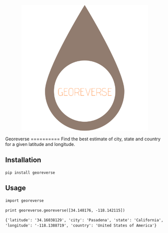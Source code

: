 <p align="center">
  <img src="https://github.com/MBoustani/Georeverse/raw/master/logo.png"  width="400"/>
</p>
Georeverse
==========
Find the best estimate of city, state and country for a given latitude and longitude.


## Installation

`pip install georeverse`

## Usage

`import georeverse`

`print georeverse.georeverse([34.148176, -118.142115])`

`{'latitude': '34.16038129', 'city': 'Pasadena', 'state': 'California', 'longitude': '-118.1388719', 'country': 'United States of America'}`
